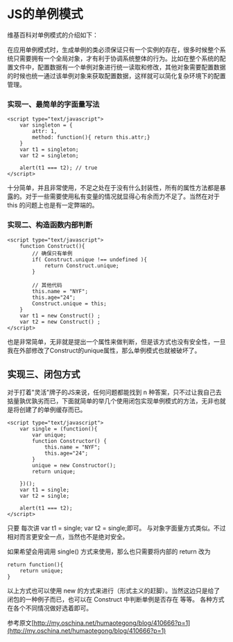 # JS的单例模式 #

维基百科对单例模式的介绍如下：

在应用单例模式时，生成单例的类必须保证只有一个实例的存在，很多时候整个系统只需要拥有一个全局对象，才有利于协调系统整体的行为。比如在整个系统的配置文件中，配置数据有一个单例对象进行统一读取和修改，其他对象需要配置数据的时候也统一通过该单例对象来获取配置数据，这样就可以简化复杂环境下的配置管理。

### 实现一、最简单的字面量写法 ###

	<script type="text/javascript">
		var singleton = {
	        attr: 1,
	        method: function(){ return this.attr;}
	    }
		var t1 = singleton;
		var t2 = singleton;
	
		alert(t1 === t2); // true
	</script>

十分简单，并且非常使用，不足之处在于没有什么封装性，所有的属性方法都是暴露的。对于一些需要使用私有变量的情况就显得心有余而力不足了。当然在对于 this 的问题上也是有一定弊端的。

### 实现二、构造函数内部判断 ###

	<script type="text/javascript">
		function Construct(){
		    // 确保只有单例
		    if( Construct.unique !== undefined ){
		        return Construct.unique; 
		    }
	
		    // 其他代码
		    this.name = "NYF";
		    this.age="24";
		    Construct.unique = this;
		}
		var t1 = new Construct() ;
		var t2 = new Construct() ;
	</script>

也是非常简单，无非就是提出一个属性来做判断，但是该方式也没有安全性，一旦我在外部修改了Construct的unique属性，那么单例模式也就被破坏了。

## 实现三、闭包方式 ##

对于打着"灵活"牌子的JS来说，任何问题都能找到 n 种答案，只不过让我自己去掂量孰优孰劣而已，下面就简单的举几个使用闭包实现单例模式的方法，无非也就是将创建了的单例缓存而已。

	<script type="text/javascript">
		var single = (function(){
			var unique;
			function Constructor() {
				this.name = "NYF";
			    this.age="24";
			}
			unique = new Constructor();
			return unique;
	
		})();
		var t1 = single;
		var t2 = single;
	
		alert(t1 === t2);
	</script>


只要 每次讲 var t1 = single; var t2 = single;即可。 与对象字面量方式类似。不过相对而言更安全一点，当然也不是绝对安全。

如果希望会用调用 single() 方式来使用，那么也只需要将内部的 return 改为

	return function(){
        return unique;
    } 


以上方式也可以使用 new 的方式来进行（形式主义的赶脚）。当然这边只是给了闭包的一种例子而已，也可以在 Construct 中判断单例是否存在 等等。 各种方式在各个不同情况做好选着即可。


参考原文[http://my.oschina.net/humaotegong/blog/410666?p=1](http://my.oschina.net/humaotegong/blog/410666?p=1)